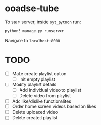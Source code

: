# ooadse-tube

To start server, inside `oyt_python` run:
```python
python3 manage.py runserver
```

Navigate to `localhost:8000`

TODO
====

- [ ] Make create playlist option
  - [ ] Init empty playlist
- [ ] Modify playlist details
  - [ ] Add individual video to playlist
  - [ ] Delete video from playlist
- [ ] Add like/dislike functionalites
- [ ] Order home screen videos based on likes
- [ ] Delete uploaded video
- [ ] Delete created playlist